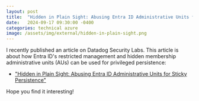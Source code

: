 ```yaml
---
layout: post
title:  "Hidden in Plain Sight: Abusing Entra ID Administrative Units for Sticky Persistence"
date:   2024-09-17 09:30:00 -0400
categories: technical azure
image: /assets/img/external/hidden-in-plain-sight.png
---
```


I recently published an article on Datadog Security Labs. This article is about how Entra ID's restricted management and hidden membership administrative units (AUs) can be used for privileged persistence:
- ["Hidden in Plain Sight: Abusing Entra ID Administrative Units for Sticky Persistence"](https://securitylabs.datadoghq.com/articles/abusing-entra-id-administrative-units/)

Hope you find it interesting!